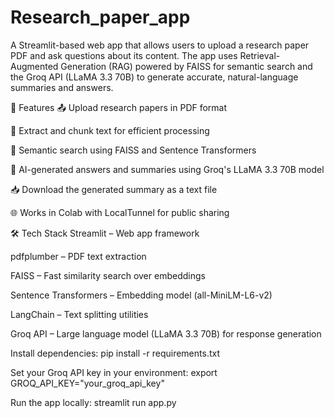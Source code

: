 # Research_paper_app
A Streamlit-based web app that allows users to upload a research paper PDF and ask questions about its content. The app uses Retrieval-Augmented Generation (RAG) powered by FAISS for semantic search and the Groq API (LLaMA 3.3 70B) to generate accurate, natural-language summaries and answers.

🚀 Features
📤 Upload research papers in PDF format

🧠 Extract and chunk text for efficient processing

🔎 Semantic search using FAISS and Sentence Transformers

🤖 AI-generated answers and summaries using Groq's LLaMA 3.3 70B model

📥 Download the generated summary as a text file

🌐 Works in Colab with LocalTunnel for public sharing



🛠️ Tech Stack
Streamlit – Web app framework

pdfplumber – PDF text extraction

FAISS – Fast similarity search over embeddings

Sentence Transformers – Embedding model (all-MiniLM-L6-v2)

LangChain – Text splitting utilities

Groq API – Large language model (LLaMA 3.3 70B) for response generation



Install dependencies:
pip install -r requirements.txt


Set your Groq API key in your environment:
export GROQ_API_KEY="your_groq_api_key"


Run the app locally:
streamlit run app.py




